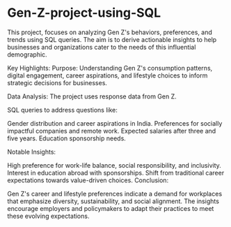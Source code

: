 # Gen-Z-project-using-SQL



This project, focuses on analyzing Gen Z's behaviors, preferences, and trends using SQL queries. The aim is to derive actionable insights to help businesses and organizations cater to the needs of this influential demographic.

Key Highlights:
Purpose: Understanding Gen Z's consumption patterns, digital engagement, career aspirations, and lifestyle choices to inform strategic decisions for businesses.

Data Analysis: The project uses response data from Gen Z.

SQL queries to address questions like:

Gender distribution and career aspirations in India.
Preferences for socially impactful companies and remote work.
Expected salaries after three and five years.
Education sponsorship needs.

Notable Insights:

High preference for work-life balance, social responsibility, and inclusivity.
Interest in education abroad with sponsorships.
Shift from traditional career expectations towards value-driven choices.
Conclusion:

Gen Z's career and lifestyle preferences indicate a demand for workplaces that emphasize diversity, sustainability, and social alignment. The insights encourage employers and policymakers to adapt their practices to meet these evolving expectations.











